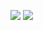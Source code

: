 ![](https://img.shields.io/badge/-Linkedin-blue?style=flat&logo=Linkedin&logoColor=white&link=https://www.linkedin.com/in/andr%C3%A9-ferreira-de-moraes/)
![](https://visitor-badge.glitch.me/badge?page_id=andre-djsystem)

<!--
**andre-djsystem/andre-djsystem** is a ✨ _special_ ✨ repository because its `README.md` (this file) appears on your GitHub profile.

Here are some ideas to get you started:

- 🔭 I’m currently working on ...
- 🌱 I’m currently learning ...
- 👯 I’m looking to collaborate on ...
- 🤔 I’m looking for help with ...
- 💬 Ask me about ...
- 📫 How to reach me: ...
- 😄 Pronouns: ...
- ⚡ Fun fact: ...
-->
